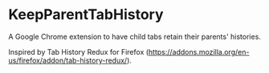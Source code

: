KeepParentTabHistory
====================

A Google Chrome extension to have child tabs retain their parents' histories.

Inspired by Tab History Redux for Firefox (https://addons.mozilla.org/en-us/firefox/addon/tab-history-redux/).
